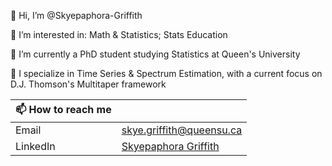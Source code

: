 👋 Hi, I’m @Skyepaphora-Griffith

👀 I’m interested in: Math & Statistics; Stats Education

🌱 I’m currently a PhD student studying Statistics at Queen's University

🧠 I specialize in Time Series & Spectrum Estimation, with a current focus on D.J. Thomson's Multitaper framework

| 📫 How to reach me | |
| :---|:---------|
| Email | skye.griffith@queensu.ca |
| LinkedIn |  [Skyepaphora Griffith](https://www.linkedin.com/in/skyepaphora/) |


<!---| Instagram | [Skyepaphora](https://www.instagram.com/skyepaphora/) |--->

<!---
Skyepaphora-Griffith/Skyepaphora-Griffith is a ✨ special ✨ repository because its `README.md` (this file) appears on your GitHub profile.
You can click the Preview link to take a look at your changes.
--->
